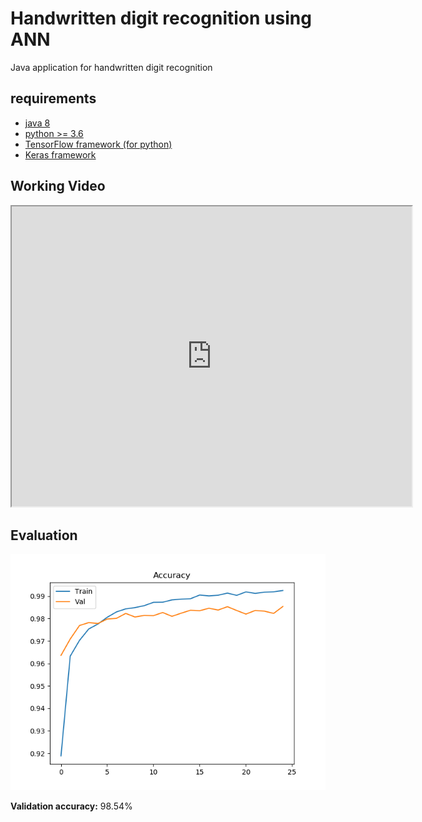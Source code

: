 # Handwritten digit recognition using ANN
  Java application for handwritten digit recognition
## requirements
  * [java 8](https://www.oracle.com/technetwork/java/javase/downloads/jdk8-downloads-2133151.html)
  * [python >= 3.6](https://www.python.org/downloads/)
  * [TensorFlow framework (for python)](https://www.tensorflow.org/install)
  * [Keras framework](https://keras.io/)
## Working Video
  <iframe src="https://drive.google.com/file/d/1as-6q9drFM2GEmfFlZQK2Xk_W8CC_zZO/preview" width="640" height="480" allow="autoplay"></iframe>
  
## Evaluation
  ![Accuracy](/accuracy.png)
  
  **Validation accuracy:** 98.54%
